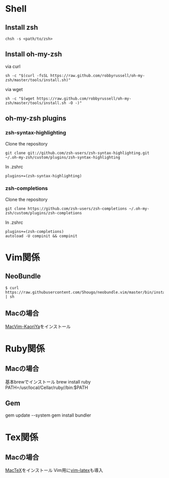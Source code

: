# Shell

## Install zsh

    chsh -s <path/to/zsh>

## Install oh-my-zsh

via curl

    sh -c "$(curl -fsSL https://raw.github.com/robbyrussell/oh-my-zsh/master/tools/install.sh)"

via wget

    sh -c "$(wget https://raw.github.com/robbyrussell/oh-my-zsh/master/tools/install.sh -O -)"

## oh-my-zsh plugins

### zsh-syntax-highlighting

Clone the repository

    git clone git://github.com/zsh-users/zsh-syntax-highlighting.git ~/.oh-my-zsh/custom/plugins/zsh-syntax-highlighting

In .zshrc

    plugins+=(zsh-syntax-highlighting)

### zsh-completions 

Clone the repository

    git clone https://github.com/zsh-users/zsh-completions ~/.oh-my-zsh/custom/plugins/zsh-completions

In .zshrc

    plugins+=(zsh-completions)
    autoload -U compinit && compinit

# Vim関係

## NeoBundle

    $ curl https://raw.githubusercontent.com/Shougo/neobundle.vim/master/bin/install.sh | sh

## Macの場合

[MacVim-KaoriYa](https://github.com/splhack/macvim-kaoriya)をインストール

# Ruby関係

## Macの場合

基本brewでインストール
brew install ruby
PATH=/usr/local/Cellar/ruby/<ruby version>/bin:$PATH

## Gem

gem update --system
gem install bundler

# Tex関係

## Macの場合

[MacTeX](https://www.tug.org/mactex/)をインストール
Vim用に[vim-latex](https://github.com/vim-latex/vim-latex)も導入
